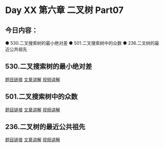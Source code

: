 # Day XX 第六章 二叉树 Part07

## 今日内容：

● 530.二叉搜索树的最小绝对差
● 501.二叉搜索树中的众数
● 236.二叉树的最近公共祖先

## 530.二叉搜索树的最小绝对差
[题目链接]()
[文章讲解]()
[视频讲解]()

## 501.二叉搜索树中的众数
[题目链接]()
[文章讲解]()
[视频讲解]()

## 236.二叉树的最近公共祖先
[题目链接]()
[文章讲解]()
[视频讲解]()

